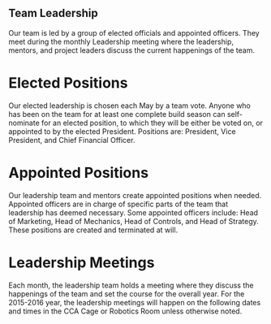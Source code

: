 ## Team Leadership

Our team is led by a group of elected officials and appointed officers. They meet during the monthly Leadership 
meeting where the leadership, mentors, and project leaders discuss the current happenings of the team.

# Elected Positions

Our elected leadership is chosen each May by a team vote. Anyone who has been on the team for at least one complete 
build season can self-nominate for an elected position, to which they will be either be voted on, or appointed to by 
the elected President. Positions are: President, Vice President, and Chief Financial Officer.

# Appointed Positions

Our leadership team and mentors create appointed positions when needed. Appointed officers are in charge of 
specific parts of the team that leadership has deemed necessary. Some appointed officers include: Head of Marketing, 
Head of Mechanics, Head of Controls, and Head of Strategy. These positions are created and terminated at will.

# Leadership Meetings

Each month, the leadership team holds a meeting where they discuss the happenings of the team and set the course for 
the overall year. For the 2015-2016 year, the leadership meetings will happen on the following dates and times in the 
CCA Cage or Robotics Room unless otherwise noted.
